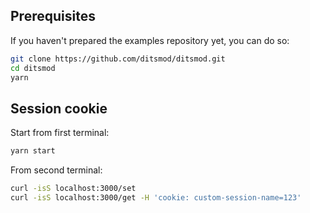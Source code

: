 ## Prerequisites

If you haven't prepared the examples repository yet, you can do so:

```bash
git clone https://github.com/ditsmod/ditsmod.git
cd ditsmod
yarn
```

## Session cookie

Start from first terminal:

```bash
yarn start
```

From second terminal:

```bash
curl -isS localhost:3000/set
curl -isS localhost:3000/get -H 'cookie: custom-session-name=123'
```
